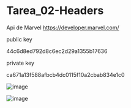 # Tarea_02-Headers

Api de Marvel 
https://developer.marvel.com/

public key

44c6d8ed792d8c6ec2d29a1355b17636

private key

ca671a13f588afbcb4dc0115f10a2cbab834e1c0


![image](https://user-images.githubusercontent.com/68717276/176370257-5ce566a0-0e1f-4d11-9d03-6fc3881ebbae.png)


![image](https://user-images.githubusercontent.com/68717276/176370301-76dc0f68-0959-45f1-a5bc-314fe2f0ed5a.png)




